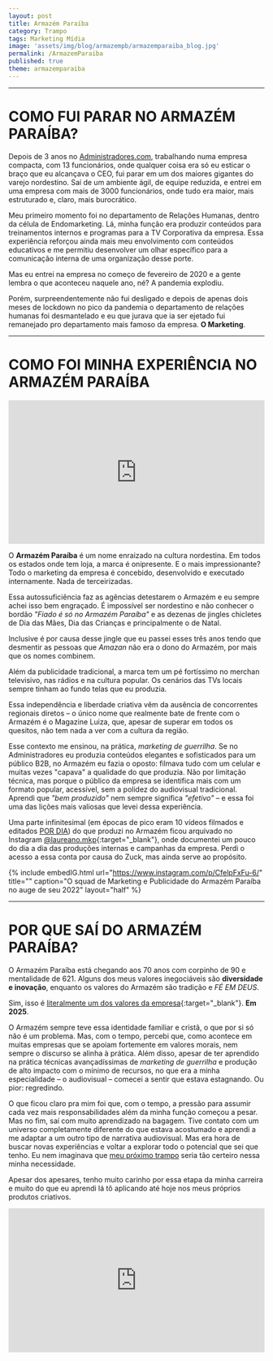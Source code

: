 ```yaml
---
layout: post
title: Armazém Paraíba
category: Trampo
tags: Marketing Mídia
image: 'assets/img/blog/armazempb/armazemparaiba_blog.jpg'
permalink: /ArmazemParaiba
published: true
theme: armazemparaiba
---
```

---


# COMO FUI PARAR NO ARMAZÉM PARAÍBA?  

Depois de 3 anos no [Administradores.com](/PortalAdministradores), trabalhando numa empresa compacta, com 13 funcionários, onde qualquer coisa era só eu esticar o braço que eu alcançava o CEO, fui parar em um dos maiores gigantes do varejo nordestino. Saí de um ambiente ágil, de equipe reduzida, e entrei em uma empresa com mais de 3000 funcionários, onde tudo era maior, mais estruturado e, claro, mais burocrático.  

Meu primeiro momento foi no departamento de Relações Humanas, dentro da célula de Endomarketing. Lá, minha função era produzir conteúdos para treinamentos internos e programas para a TV Corporativa da empresa. Essa experiência reforçou ainda mais meu envolvimento com conteúdos educativos e me permitiu desenvolver um olhar específico para a comunicação interna de uma organização desse porte.  

Mas eu entrei na empresa no começo de fevereiro de 2020 e a gente lembra o que aconteceu naquele ano, né? A pandemia explodiu.  

Porém, surpreendentemente não fui desligado e depois de apenas dois meses de lockdown no pico da pandemia o departamento de relações humanas foi desmantelado e eu que jurava que ia ser ejetado fui remanejado pro departamento mais famoso da empresa. **O Marketing**.

---

# COMO FOI MINHA EXPERIÊNCIA NO ARMAZÉM PARAÍBA  

<div style="position: relative; padding-bottom: 56.25%; height: 0; overflow: hidden; max-width: 100%; height: auto;">
    <iframe title="vimeo-player" src="https://player.vimeo.com/video/449076783?h=e69099a32a" style="position: absolute; top: 0; left: 0; width: 100%; height: 100%;" frameborder="0" allowfullscreen></iframe>
</div>

O **Armazém Paraíba** é um nome enraizado na cultura nordestina. Em todos os estados onde tem loja, a marca é onipresente. E o mais impressionante? Todo o marketing da empresa é concebido, desenvolvido e executado internamente. Nada de terceirizadas.  

Essa autossuficiência faz as agências detestarem o Armazém e eu sempre achei isso bem engraçado. É impossível ser nordestino e não conhecer o bordão *"Fiado é só no Armazém Paraíba"* e as dezenas de jingles chicletes de Dia das Mães, Dia das Crianças e principalmente o de Natal.  

Inclusive é por causa desse jingle que eu passei esses três anos tendo que desmentir as pessoas que *Amazan* não era o dono do Armazém, por mais que os nomes combinem.  

Além da publicidade tradicional, a marca tem um pé fortíssimo no merchan televisivo, nas rádios e na cultura popular. Os cenários das TVs locais sempre tinham ao fundo telas que eu produzia.  

Essa independência e liberdade criativa vêm da ausência de concorrentes regionais diretos – o único nome que realmente bate de frente com o Armazém é o Magazine Luiza, que, apesar de superar em todos os quesitos, não tem nada a ver com a cultura da região.  

Esse contexto me ensinou, na prática, *marketing de guerrilha*. Se no Administradores eu produzia conteúdos elegantes e sofisticados para um público B2B, no Armazém eu fazia o oposto: filmava tudo com um celular e muitas vezes "capava" a qualidade do que produzia. Não por limitação técnica, mas porque o público da empresa se identifica mais com um formato popular, acessível, sem a polidez do audiovisual tradicional. Aprendi que *"bem produzido"* nem sempre significa *"efetivo"* – e essa foi uma das lições mais valiosas que levei dessa experiência.  

Uma parte infinitesimal (em épocas de pico eram 10 vídeos filmados e editados <u>POR DIA</u>) do que produzi no Armazém ficou arquivado no Instagram [@laureano.mkp](https://www.instagram.com/laureano.mkp){:target="_blank"}, onde documentei um pouco do dia a dia das produções internas e campanhas da empresa. Perdi o acesso a essa conta por causa do Zuck, mas ainda serve ao propósito.

{% include embedIG.html
    url="https://www.instagram.com/p/CfelpFxFu-6/"
    title=""
    caption="O squad de Marketing e Publicidade do Armazém Paraíba no auge de seu 2022"
    layout="half"
%}

---


# POR QUE SAÍ DO ARMAZÉM PARAÍBA?  

O Armazém Paraíba está chegando aos 70 anos com corpinho de 90 e mentalidade de 621. Alguns dos meus valores inegociáveis são **diversidade e inovação**, enquanto os valores do Armazém são tradição e *FÉ EM DEUS*.

Sim, isso é [literalmente um dos valores da empresa](https://www.armazempb.com.br/institucional-nossos-principios){:target="_blank"}. **Em 2025**.  

O Armazém sempre teve essa identidade familiar e cristã, o que por si só não é um problema. Mas, com o tempo, percebi que, como acontece em muitas empresas que se apoiam fortemente em valores morais, nem sempre o discurso se alinha à prática. Além disso, apesar de ter aprendido na prática técnicas avançadíssimas de *marketing de guerrilha* e produção de alto impacto com o mínimo de recursos, no que era a minha especialidade – o audiovisual – comecei a sentir que estava estagnando. Ou pior: regredindo.  

O que ficou claro pra mim foi que, com o tempo, a pressão para assumir cada vez mais responsabilidades além da minha função começou a pesar. Mas no fim, saí com muito aprendizado na bagagem. Tive contato com um universo completamente diferente do que estava acostumado e aprendi a me adaptar a um outro tipo de narrativa audiovisual. Mas era hora de buscar novas experiências e voltar a explorar todo o potencial que sei que tenho. Eu nem imaginava que [meu próximo trampo](/ColoresFilmes) seria tão certeiro nessa minha necessidade.

Apesar dos apesares, tenho muito carinho por essa etapa da minha carreira e muito do que eu aprendi lá tô aplicando até hoje nos meus próprios produtos criativos.

<div style="position: relative; padding-bottom: 56.25%; height: 0; overflow: hidden; max-width: 100%; height: auto;">
    <iframe title="vimeo-player" src="https://player.vimeo.com/video/603925003?h=8747d49ac4" style="position: absolute; top: 0; left: 0; width: 100%; height: 100%;" frameborder="0" allowfullscreen></iframe>
